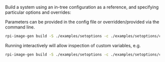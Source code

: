 Build a system using an in-tree configuration as a reference, and specifying particular options and overrides:

Parameters can be provided in the config file or overridden/provided via the command line.

```bash
rpi-image-gen build -S ./examples/setoptions -c ./examples/setoptions/config/my.cfg -- IGconf_deploy_scope=prod
```

Running interactively will allow inspection of custom variables, e.g.

```bash
rpi-image-gen build -S ./examples/setoptions -c ./examples/setoptions/config/my.cfg -I -- IGconf_deploy_scope=prod
```
